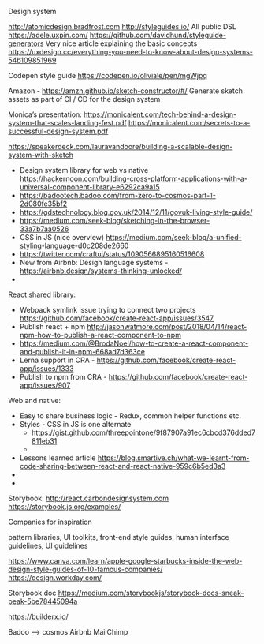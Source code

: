 Design system

http://atomicdesign.bradfrost.com
http://styleguides.io/
All public DSL https://adele.uxpin.com/
https://github.com/davidhund/styleguide-generators
Very nice article explaining the basic concepts https://uxdesign.cc/everything-you-need-to-know-about-design-systems-54b109851969

Codepen style guide https://codepen.io/oliviale/pen/mgWjpq

Amazon - https://amzn.github.io/sketch-constructor/#/
Generate sketch assets as part of CI / CD for the design system


Monica’s presentation: https://monicalent.com/tech-behind-a-design-system-that-scales-landing-fest.pdf
https://monicalent.com/secrets-to-a-successful-design-system.pdf


https://speakerdeck.com/lauravandoore/building-a-scalable-design-system-with-sketch

- Design system library for web vs native https://hackernoon.com/building-cross-platform-applications-with-a-universal-component-library-e6292ca9a15
- https://badootech.badoo.com/from-zero-to-cosmos-part-1-2d080fe35bf2
- https://gdstechnology.blog.gov.uk/2014/12/11/govuk-living-style-guide/
- https://medium.com/seek-blog/sketching-in-the-browser-33a7b7aa0526
- CSS in JS (nice overview) https://medium.com/seek-blog/a-unified-styling-language-d0c208de2660
- https://twitter.com/craftui/status/1090566895160516608
- New from Airbnb: Design language systems - https://airbnb.design/systems-thinking-unlocked/
- 

React shared library:

- Webpack symlink issue trying to connect two projects https://github.com/facebook/create-react-app/issues/3547
- Publish react + npm http://jasonwatmore.com/post/2018/04/14/react-npm-how-to-publish-a-react-component-to-npm
- https://medium.com/@BrodaNoel/how-to-create-a-react-component-and-publish-it-in-npm-668ad7d363ce
- Lerna support in CRA - https://github.com/facebook/create-react-app/issues/1333
- Publish to npm from CRA - https://github.com/facebook/create-react-app/issues/907 

Web and native:

- Easy to share business logic - Redux, common helper functions etc.
- Styles - CSS in JS is one alternate
    - https://gist.github.com/threepointone/9f87907a91ec6cbcd376dded7811eb31
    - 
- Lessons learned article https://blog.smartive.ch/what-we-learnt-from-code-sharing-between-react-and-react-native-959c6b5ed3a3
- 
- 

Storybook:
http://react.carbondesignsystem.com
https://storybook.js.org/examples/

Companies for inspiration

pattern libraries, UI toolkits, front-end style guides, human interface guidelines, UI guidelines

https://www.canva.com/learn/apple-google-starbucks-inside-the-web-design-style-guides-of-10-famous-companies/
https://design.workday.com/

Storybook doc https://medium.com/storybookjs/storybook-docs-sneak-peak-5be78445094a

https://builderx.io/



Badoo —> cosmos
Airbnb
MailChimp